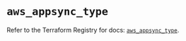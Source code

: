 # `aws_appsync_type`

Refer to the Terraform Registry for docs: [`aws_appsync_type`](https://registry.terraform.io/providers/hashicorp/aws/5.74.0/docs/resources/appsync_type).
